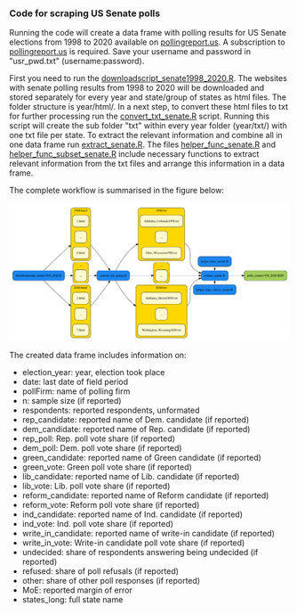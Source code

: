 ### Code for scraping US Senate polls 

Running the code will create a data frame with polling results for US Senate elections from 1998 to 2020 available on [pollingreport.us](https://www.pollingreport.us). A subscription to [pollingreport.us](https://www.pollingreport.us) is required. Save your username and password in "usr_pwd.txt" (username:password). 

First you need to run the [downloadscript_senate1998_2020.R](https://github.com/SinaMaria412/predictors_of_polling_errors/blob/master/us_senate/scrape/downloadscript_senate1998_2020.R). The websites with senate polling results from 1998 to 2020 will be downloaded and stored separately for every year and state/group of states as html files. The folder structure is year/html/. In a next step, to convert these html files to txt for further processing run the [convert_txt_senate.R](https://github.com/SinaMaria412/predictors_of_polling_errors/blob/master/us_senate/scrape/convert_txt_senate.R) script. Running this script will create the sub folder "txt" within every year folder (year/txt/) with one txt file per state. To extract the relevant information and combine all in one data frame run [extract_senate.R](https://github.com/SinaMaria412/predictors_of_polling_errors/blob/master/us_senate/scrape/extract_senate.R). The files [helper_func_senate.R](https://github.com/SinaMaria412/predictors_of_polling_errors/blob/master/us_senate/scrape/helper_func_senate.R) and [helper_func_subset_senate.R](https://github.com/SinaMaria412/predictors_of_polling_errors/blob/master/us_senate/scrape/helper_func_subset_senate.R) include necessary functions to extract relevant information from the txt files and arrange this information in a data frame.

The complete workflow is summarised in the figure below:

![workflow](scrape_senate_workflow.png)


The created data frame includes information on:

- election_year: year, election took place
- date: last date of field period
- pollFirm: name of polling firm
- n: sample size (if reported)
- respondents: reported respondents, unformated
- rep_candidate: reported name of Dem. candidate (if reported)
- dem_candidate: reported name of Rep. candidate (if reported)
- rep_poll: Rep. poll vote share (if reported)
- dem_poll: Dem. poll vote share (if reported)
- green_candidate: reported name of Green candidate (if reported)
- green_vote: Green poll vote share (if reported)
- lib_candidate: reported name of Lib. candidate (if reported)
- lib_vote: Lib. poll vote share (if reported)
- reform_candidate: reported name of Reform candidate (if reported)
- reform_vote: Reform poll vote share (if reported)
- ind_candidate: reported name of Ind. candidate (if reported)
- ind_vote: Ind. poll vote share (if reported)
- write_in_candidate: reported name of write-in candidate (if reported)
- write_in_vote: Write-in candidate poll vote share (if reported)
- undecided: share of respondents answering being undecided (if reported)
- refused: share of poll refusals (if reported)
- other: share of other poll responses (if reported)
- MoE: reported margin of error
- states_long: full state name

